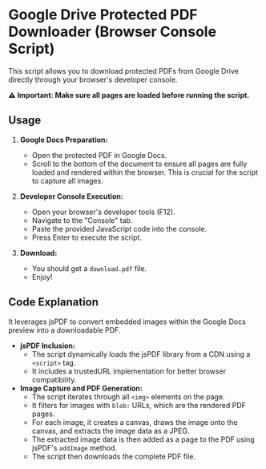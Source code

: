 # Google Drive Protected PDF Downloader (Browser Console Script)

This script allows you to download protected PDFs from Google Drive directly through your browser's developer console.

**⚠️ Important: Make sure all pages are loaded before running the script.**

## Usage

1.  **Google Docs Preparation:**
    * Open the protected PDF in Google Docs.
    * Scroll to the bottom of the document to ensure all pages are fully loaded and rendered within the browser. This is crucial for the script to capture all images.

2.  **Developer Console Execution:**
    * Open your browser's developer tools (F12).
    * Navigate to the "Console" tab.
    * Paste the provided JavaScript code into the console.
    * Press Enter to execute the script.

3.  **Download:**
    * You should get a `download.pdf` file.
    * Enjoy!

## Code Explanation

It leverages jsPDF to convert embedded images within the Google Docs preview into a downloadable PDF.

* **jsPDF Inclusion:**
    * The script dynamically loads the jsPDF library from a CDN using a `<script>` tag.
    * It includes a trustedURL implementation for better browser compatibility.
* **Image Capture and PDF Generation:**
    * The script iterates through all `<img>` elements on the page.
    * It filters for images with `blob:` URLs, which are the rendered PDF pages.
    * For each image, it creates a canvas, draws the image onto the canvas, and extracts the image data as a JPEG.
    * The extracted image data is then added as a page to the PDF using jsPDF's `addImage` method.
    * The script then downloads the complete PDF file.
